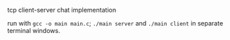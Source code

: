 tcp client-server chat implementation

run with `gcc -o main main.c`; `./main server` and `./main client` in separate terminal windows.